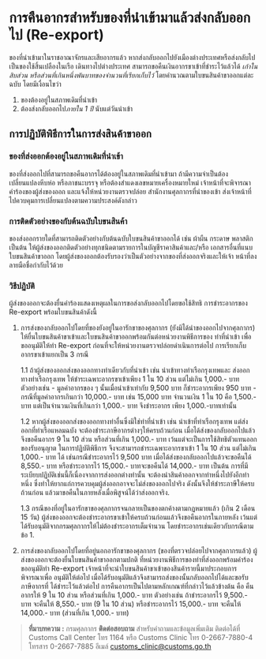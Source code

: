 
การคืนอากรสำหรับของที่นำเข้ามาแล้วส่งกลับออกไป (Re-export)
===
ของที่นำเข้ามาในราชอาณาจักรและเสียอากรแล้ว หากส่งกลับออกไปยังเมืองต่างประเทศหรือส่งกลับไปเป็นของใช้สิ้นเปลืองในเรือ เดินทางไปต่างประเทศ สามารถขอคืนเงินอากรขาเข้าที่ชำระไว้แล้วได้ *เก้าในสิบส่วน หรือส่วนที่เกินหนึ่งพันบาทของจำนวนที่เรียกเก็บไว้* โดยคำนวณตามใบขนสินค้าขาออกแต่ละฉบับ
โดยมีเงื่อนไขว่า

1. ของต้องอยู่ในสภาพเดิมที่นำเข้า
2. ต้องส่งกลับออกไป*ภายใน 1 ปี* นับแต่วันนำเข้า

## การปฏิบัติพิธีการในการส่งสินค้าขาออก

### ของที่ส่งออกต้องอยู่ในสภาพเดิมที่นำเข้า 
ของที่ส่งออกไปที่สามารถขอคืนอากรได้ต้องอยู่ในสภาพเดิมที่นำเข้ามา ถ้ามีความจำเป็นต้องเปลี่ยนแปลงหีบห่อ หรือภาชนะบรรจุ หรือต้องสำแดงเลขหมายเครื่องหมายใหม่ เจ้าหน้าที่จะพิจารณาคำร้องของผู้ส่งของออก และแจ้งให้หน่วยงานตรวจปล่อย สำนักงานศุลกากรที่นำของเข้า ส่งเจ้าหน้าที่ไปควบคุมการเปลี่ยนแปลงตามความประสงค์ดังกล่าว 

### การติดตัวอย่างของกับต้นฉบับใบขนสินค้า 

ของส่งออกรายใดที่สามารถติดตัวอย่างกับต้นฉบับใบขนสินค้าขาออกได้ เช่น ผ้าผืน กระดาษ พลาสติก เป็นต้น ให้ผู้ส่งของออกติดตัวอย่างทุกชนิดตามรายการในบัญชีราคาสินค้าและ/หรือ เอกสารอื่นที่แนบใบขนสินค้าขาออก โดยผู้ส่งของออกต้องรับรองว่าเป็นตัวอย่างจากของที่ส่งออกจริงและให้เจ้า หน้าที่ลงลายมือชื่อกำกับไว้ด้วย 
### วิธีปฏิบัติ 
ผู้ส่งของออกจะต้องยื่นคำร้องแสดงเหตุผลในการขอส่งกลับออกไปโดยขอใช้สิทธิ การชำระอากรของ Re-export พร้อมใบขนสินค้าดังนี้

1. การส่งของกลับออกไปโดยที่ของยังอยู่ในอารักขาของศุลกากร (ยังมิได้นำของออกไปจากศุลกากร) ให้ยื่นใบขนสินค้าขาเข้าและใบขนสินค้าขาออกพร้อมกันต่อหน่วยงานพิธีการของ ท่าที่นำเข้า เพื่อขออนุมัติให้ทำ Re-export ก่อนที่จะให้หน่วยงานตรวจปล่อยดำเนินการต่อไป การเรียกเก็บอากรขาเข้าแยกเป็น 3 กรณี  

	1.1  ถ้าผู้ส่งของออกส่งของออกทางท่าเดียวกับที่นำเข้า เช่น นำเข้าทางท่าเรือกรุงเทพและ ส่งออกทางท่าเรือกรุงเทพ ให้ชำระเฉพาะอากรขาเข้าเพียง 1 ใน 10 ส่วน แต่ไม่เกิน 1,000.- บาท ตัวอย่างเช่น
		- มูลค่าอากรของ ๆ นั้นเมื่อนำเข้าเท่ากับ 9,500 บาท ก็ชำระอากรเพียง 950 บาท
		- กรณีที่มูลค่าอากรเกินกว่า 10,000.- บาท เช่น 15,000 บาท จำนวนเงิน 1 ใน 10 คือ 1,500.- บาท แต่เป็นจำนวนเงินที่เกินกว่า 1,000.- บาท จึงชำระอากร เพียง 1,000.-บาทเท่านั้น
	
	1.2  หากผู้ส่งของออกส่งของออกทางท่าอื่นซึ่งมิใช่ท่าที่นำเข้า เช่น นำเข้าที่ท่าเรือกรุงเทพ แต่ส่งออกที่ท่าเรือแหลมฉบัง จะต้องชำระภาษีอากรต่างๆให้ครบถ้วนก่อน เมื่อได้ส่งของกลับออกไปแล้วจึงขอคืนอากร 9 ใน 10 ส่วน หรือส่วนที่เกิน 1,000.- บาท เว้นแต่จะเป็นการใช้สิทธิตัวแทนออกของรับอนุญาต ในการปฏิบัติพิธีการ จึงจะสามารถชำระเฉพาะอากรขาเข้า 1 ใน 10 ส่วน แต่ไม่เกิน 1,000.- บาท ได้ เช่นกรณีชำระอากรไว้ 9,500 บาท เมื่อได้ส่งของกลับออกไปแล้วจะขอคืนได้ 8,550.- บาท หรือชำระอากรไว้ 15,000.- บาทจะขอคืนได้ 14,000.- บาท เป็นต้น การที่มีระเบียบปฏิบัติเช่นนี้ก็เนื่องจากการส่งออกต่างท่านั้น จะต้องนำสินค้าออกจากท่าหนึ่งไปยังอีกท่าหนึ่ง ซึ่งทำให้ยากแก่การควบคุมผู้ส่งออกอาจจะไม่ส่งของออกไปจริง ดังนั้นจึงให้ชำระภาษีให้ครบถ้วนก่อน แล้วมาขอคืนในภายหลังเมื่อพิสูจน์ได้ว่าส่งออกจริง.  
  
	1.3   กรณีของที่อยู่ในอารักขาของศุลกากรจนกลายเป็นของตกค้างตามกฎหมายแล้ว (เกิน 2 เดือน 15 วัน) ผู้ส่งของออกจะต้องชำระอากรขาเข้าให้ครบถ้วนก่อนแล้วจึงขอคืนอากรในภายหลัง เว้นแต่ได้รับอนุมัติจากกรมศุลกากรให้ไม่ต้องชำระอากรเต็มจำนวน โดยชำระอากรเช่นเดียวกับกรณีตามข้อ 1.    

2.  การส่งของกลับออกไปโดยที่อยู่นอกอารักขาของศุลกากร (ของที่ตรวจปล่อยไปจากศุลกากรแล้ว) ผู้ส่งของออกจะต้องยื่นใบขนสินค้าขาออกตามปกติ ที่หน่วยงานพิธีการของท่าที่ส่งออกพร้อมคำร้องขออนุมัติทำ Re-export เจ้าหน้าที่จะนำใบขนสินค้าขาเข้าของสินค้ารายนี้มาประกอบการพิจารณาเพื่อ อนุมัติให้ต่อไป เมื่อได้รับอนุมัติแล้วจึงสามารถส่งของนั้นกลับออกไปได้และขอรับภาษีอากรที่ ได้ชำระไว้แล้วต่อไป
การคืนอากรเป็นไปตามหลักเกณฑ์ที่กล่าวไว้แล้วข้างต้น คือ คืนอากรให้ 9 ใน 10 ส่วน หรือส่วนที่เกิน 1,000.- บาท ตัวอย่างเช่น ถ้าชำระอากรไว้ 9,500.- บาท จะคืนให้ 8,550.- บาท (9 ใน 10 ส่วน) หรือชำระอากรไว้ 15,000.- บาท จะคืนให้ 14,000.- บาท (ส่วนที่เกิน 1,000.- บาท)

> **ที่มาบทความ :** กรมศุลกากร
>**ติดต่อสอบถาม**
สำหรับคำถามและข้อมูลเพิ่มเติม ติดต่อได้ที่
Customs Call Center โทร 1164 หรือ
Customs Clinic โทร 0-2667-7880-4 โทรสาร 0-2667-7885 อีเมล์ customs_clinic@customs.go.th 
<!--stackedit_data:
eyJoaXN0b3J5IjpbMjY5MDE2NDg0LC01MjUwNDU0MjZdfQ==
-->